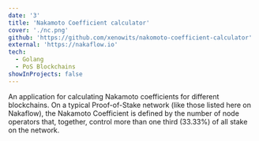```yaml
---
date: '3'
title: 'Nakamoto Coefficient calculator'
cover: './nc.png'
github: 'https://github.com/xenowits/nakomoto-coefficient-calculator'
external: 'https://nakaflow.io'
tech:
  - Golang
  - PoS Blockchains
showInProjects: false
---
```


An application for calculating Nakamoto coefficients for different blockchains. On a typical Proof-of-Stake network (like those listed here on Nakaflow), the Nakamoto Coefficient is defined by the number of node operators that, together, control more than one third (33.33%) of all stake on the network. 